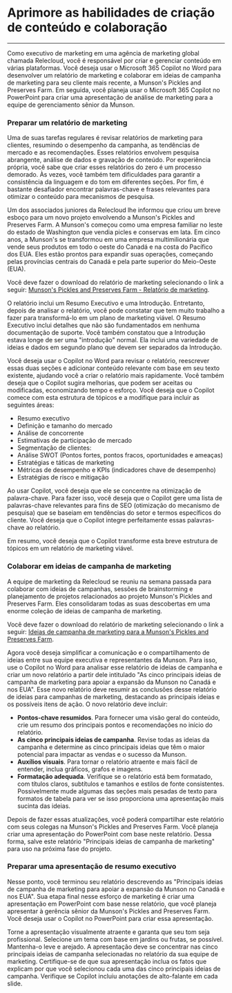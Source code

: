 # Aprimore as habilidades de criação de conteúdo e colaboração
---
Como executivo de marketing em uma agência de marketing global chamada Relecloud, você é responsável por criar e gerenciar conteúdo em várias plataformas. Você deseja usar o Microsoft 365 Copilot no Word para desenvolver um relatório de marketing e colaborar em ideias de campanha de marketing para seu cliente mais recente, a Munson's Pickles and Preserves Farm. Em seguida, você planeja usar o Microsoft 365 Copilot no PowerPoint para criar uma apresentação de análise de marketing para a equipe de gerenciamento sênior da Munson.

### Preparar um relatório de marketing

Uma de suas tarefas regulares é revisar relatórios de marketing para clientes, resumindo o desempenho da campanha, as tendências de mercado e as recomendações. Esses relatórios envolvem pesquisa abrangente, análise de dados e gravação de conteúdo. Por experiência própria, você sabe que criar esses relatórios do zero é um processo demorado. Às vezes, você também tem dificuldades para garantir a consistência da linguagem e do tom em diferentes seções. Por fim, é bastante desafiador encontrar palavras-chave e frases relevantes para otimizar o conteúdo para mecanismos de pesquisa.

Um dos associados juniores da Relecloud lhe informou que criou um breve esboço para um novo projeto envolvendo a Munson's Pickles and Preserves Farm. A Munson's começou como uma empresa familiar no leste do estado de Washington que vendia picles e conservas em lata. Em cinco anos, a Munson's se transformou em uma empresa multimilionária que vende seus produtos em todo o oeste do Canadá e na costa do Pacífico dos EUA. Eles estão prontos para expandir suas operações, começando pelas províncias centrais do Canadá e pela parte superior do Meio-Oeste (EUA).

Você deve fazer o download do relatório de marketing selecionando o link a seguir: [Munson's Pickles and Preserves Farm - Relatório de marketing](https://go.microsoft.com/fwlink/?linkid=2268063).

O relatório inclui um Resumo Executivo e uma Introdução. Entretanto, depois de analisar o relatório, você pode constatar que tem muito trabalho a fazer para transformá-lo em um plano de marketing viável. O Resumo Executivo inclui detalhes que não são fundamentados em nenhuma documentação de suporte. Você também constatou que a Introdução estava longe de ser uma "introdução" normal. Ela inclui uma variedade de ideias e dados em segundo plano que devem ser separados da Introdução.

Você deseja usar o Copilot no Word para revisar o relatório, reescrever essas duas seções e adicionar conteúdo relevante com base em seu texto existente, ajudando você a criar o relatório mais rapidamente. Você também deseja que o Copilot sugira melhorias, que podem ser aceitas ou modificadas, economizando tempo e esforço. Você deseja que o Copilot comece com esta estrutura de tópicos e a modifique para incluir as seguintes áreas:

 -  Resumo executivo
 -  Definição e tamanho do mercado
 -  Análise de concorrente
 -  Estimativas de participação de mercado
 -  Segmentação de clientes:
 -  Análise SWOT (Pontos fortes, pontos fracos, oportunidades e ameaças)
 -  Estratégias e táticas de marketing
 -  Métricas de desempenho e KPIs (indicadores chave de desempenho)
 -  Estratégias de risco e mitigação

Ao usar Copilot, você deseja que ele se concentre na otimização de palavra-chave. Para fazer isso, você deseja que o Copilot gere uma lista de palavras-chave relevantes para fins de SEO (otimização do mecanismo de pesquisa) que se baseiam em tendências do setor e termos específicos do cliente. Você deseja que o Copilot integre perfeitamente essas palavras-chave ao relatório.

Em resumo, você deseja que o Copilot transforme esta breve estrutura de tópicos em um relatório de marketing viável.

### Colaborar em ideias de campanha de marketing

A equipe de marketing da Relecloud se reuniu na semana passada para colaborar com ideias de campanhas, sessões de brainstorming e planejamento de projetos relacionados ao projeto Munson's Pickles and Preserves Farm. Eles consolidaram todas as suas descobertas em uma enorme coleção de ideias de campanha de marketing.

Você deve fazer o download do relatório de marketing selecionando o link a seguir: [Ideias de campanha de marketing para a Munson's Pickles and Preserves Farm](https://go.microsoft.com/fwlink/?linkid=2268691).

Agora você deseja simplificar a comunicação e o compartilhamento de ideias entre sua equipe executiva e representantes da Munson. Para isso, use o Copilot no Word para analisar esse relatório de ideias de campanha e criar um novo relatório a partir dele intitulado "As cinco principais ideias de campanha de marketing para apoiar a expansão da Munson no Canadá e nos EUA". Esse novo relatório deve resumir as conclusões desse relatório de ideias para campanhas de marketing, destacando as principais ideias e os possíveis itens de ação. O novo relatório deve incluir:

 -  **Pontos-chave resumidos**. Para fornecer uma visão geral do conteúdo, crie um resumo dos principais pontos e recomendações no início do relatório.
 -  **As cinco principais ideias de campanha**. Revise todas as ideias da campanha e determine as cinco principais ideias que têm o maior potencial para impactar as vendas e o sucesso da Munson.
 -  **Auxílios visuais**. Para tornar o relatório atraente e mais fácil de entender, inclua gráficos, grafos e imagens.
 -  **Formatação adequada**. Verifique se o relatório está bem formatado, com títulos claros, subtítulos e tamanhos e estilos de fonte consistentes. Possivelmente mude algumas das seções mais pesadas de texto para formatos de tabela para ver se isso proporciona uma apresentação mais sucinta das ideias.

Depois de fazer essas atualizações, você poderá compartilhar este relatório com seus colegas na Munson's Pickles and Preserves Farm. Você planeja criar uma apresentação do PowerPoint com base neste relatório. Dessa forma, salve este relatório "Principais ideias de campanha de marketing" para uso na próxima fase do projeto.

### Preparar uma apresentação de resumo executivo

Nesse ponto, você terminou seu relatório descrevendo as "Principais ideias de campanha de marketing para apoiar a expansão da Munson no Canadá e nos EUA". Sua etapa final nesse esforço de marketing é criar uma apresentação em PowerPoint com base nesse relatório, que você planeja apresentar à gerência sênior da Munson's Pickles and Preserves Farm. Você deseja usar o Copilot no PowerPoint para criar essa apresentação.

Torne a apresentação visualmente atraente e garanta que seu tom seja profissional. Selecione um tema com base em jardins ou frutas, se possível. Mantenha-o leve e arejado. A apresentação deve se concentrar nas cinco principais ideias de campanha selecionadas no relatório da sua equipe de marketing. Certifique-se de que sua apresentação inclua os fatos que explicam por que você selecionou cada uma das cinco principais ideias de campanha. Verifique se Copilot incluiu anotações de alto-falante em cada slide.
